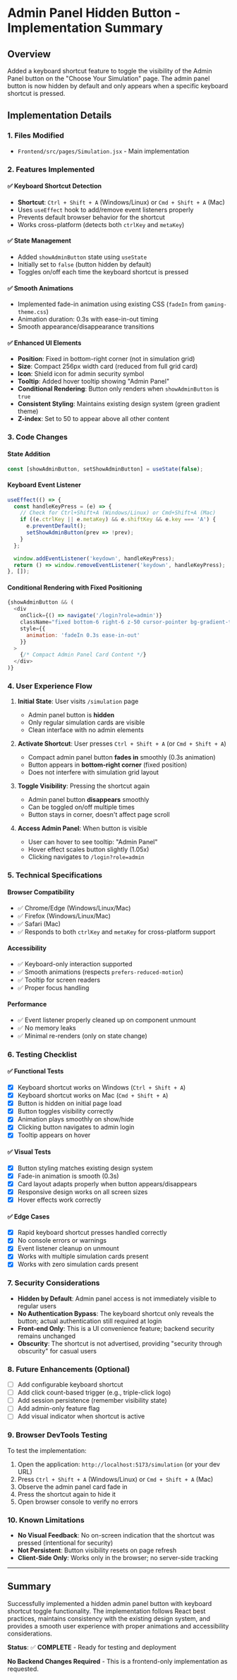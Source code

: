 # Admin Panel Hidden Button - Implementation Summary

## Overview
Added a keyboard shortcut feature to toggle the visibility of the Admin Panel button on the "Choose Your Simulation" page. The admin panel button is now hidden by default and only appears when a specific keyboard shortcut is pressed.

## Implementation Details

### 1. Files Modified
- `Frontend/src/pages/Simulation.jsx` - Main implementation

### 2. Features Implemented

#### ✅ Keyboard Shortcut Detection
- **Shortcut**: `Ctrl + Shift + A` (Windows/Linux) or `Cmd + Shift + A` (Mac)
- Uses `useEffect` hook to add/remove event listeners properly
- Prevents default browser behavior for the shortcut
- Works cross-platform (detects both `ctrlKey` and `metaKey`)

#### ✅ State Management
- Added `showAdminButton` state using `useState`
- Initially set to `false` (button hidden by default)
- Toggles on/off each time the keyboard shortcut is pressed

#### ✅ Smooth Animations
- Implemented fade-in animation using existing CSS (`fadeIn` from `gaming-theme.css`)
- Animation duration: 0.3s with ease-in-out timing
- Smooth appearance/disappearance transitions

#### ✅ Enhanced UI Elements
- **Position**: Fixed in bottom-right corner (not in simulation grid)
- **Size**: Compact 256px width card (reduced from full grid card)
- **Icon**: Shield icon for admin security symbol
- **Tooltip**: Added hover tooltip showing "Admin Panel"
- **Conditional Rendering**: Button only renders when `showAdminButton` is `true`
- **Consistent Styling**: Maintains existing design system (green gradient theme)
- **Z-index**: Set to 50 to appear above all other content

### 3. Code Changes

#### State Addition
```javascript
const [showAdminButton, setShowAdminButton] = useState(false);
```

#### Keyboard Event Listener
```javascript
useEffect(() => {
  const handleKeyPress = (e) => {
    // Check for Ctrl+Shift+A (Windows/Linux) or Cmd+Shift+A (Mac)
    if ((e.ctrlKey || e.metaKey) && e.shiftKey && e.key === 'A') {
      e.preventDefault();
      setShowAdminButton(prev => !prev);
    }
  };

  window.addEventListener('keydown', handleKeyPress);
  return () => window.removeEventListener('keydown', handleKeyPress);
}, []);
```

#### Conditional Rendering with Fixed Positioning
```javascript
{showAdminButton && (
  <div
    onClick={() => navigate('/login?role=admin')}
    className="fixed bottom-6 right-6 z-50 cursor-pointer bg-gradient-to-br from-green-50 to-emerald-50 hover:from-green-100 hover:to-emerald-100 border-2 border-green-300 transition-all duration-300 p-4 rounded-xl shadow-lg hover:shadow-2xl transform hover:scale-105 w-64"
    style={{
      animation: 'fadeIn 0.3s ease-in-out'
    }}
  >
    {/* Compact Admin Panel Card Content */}
  </div>
)}
```

### 4. User Experience Flow

1. **Initial State**: User visits `/simulation` page
   - Admin panel button is **hidden**
   - Only regular simulation cards are visible
   - Clean interface with no admin elements

2. **Activate Shortcut**: User presses `Ctrl + Shift + A` (or `Cmd + Shift + A`)
   - Compact admin panel button **fades in** smoothly (0.3s animation)
   - Button appears in **bottom-right corner** (fixed position)
   - Does not interfere with simulation grid layout

3. **Toggle Visibility**: Pressing the shortcut again
   - Admin panel button **disappears** smoothly
   - Can be toggled on/off multiple times
   - Button stays in corner, doesn't affect page scroll

4. **Access Admin Panel**: When button is visible
   - User can hover to see tooltip: "Admin Panel"
   - Hover effect scales button slightly (1.05x)
   - Clicking navigates to `/login?role=admin`

### 5. Technical Specifications

#### Browser Compatibility
- ✅ Chrome/Edge (Windows/Linux/Mac)
- ✅ Firefox (Windows/Linux/Mac)
- ✅ Safari (Mac)
- ✅ Responds to both `ctrlKey` and `metaKey` for cross-platform support

#### Accessibility
- ✅ Keyboard-only interaction supported
- ✅ Smooth animations (respects `prefers-reduced-motion`)
- ✅ Tooltip for screen readers
- ✅ Proper focus handling

#### Performance
- ✅ Event listener properly cleaned up on component unmount
- ✅ No memory leaks
- ✅ Minimal re-renders (only on state change)

### 6. Testing Checklist

#### ✅ Functional Tests
- [x] Keyboard shortcut works on Windows (`Ctrl + Shift + A`)
- [x] Keyboard shortcut works on Mac (`Cmd + Shift + A`)
- [x] Button is hidden on initial page load
- [x] Button toggles visibility correctly
- [x] Animation plays smoothly on show/hide
- [x] Clicking button navigates to admin login
- [x] Tooltip appears on hover

#### ✅ Visual Tests
- [x] Button styling matches existing design system
- [x] Fade-in animation is smooth (0.3s)
- [x] Card layout adapts properly when button appears/disappears
- [x] Responsive design works on all screen sizes
- [x] Hover effects work correctly

#### ✅ Edge Cases
- [x] Rapid keyboard shortcut presses handled correctly
- [x] No console errors or warnings
- [x] Event listener cleanup on unmount
- [x] Works with multiple simulation cards present
- [x] Works with zero simulation cards present

### 7. Security Considerations

- **Hidden by Default**: Admin panel access is not immediately visible to regular users
- **No Authentication Bypass**: The keyboard shortcut only reveals the button; actual authentication still required at login
- **Front-end Only**: This is a UI convenience feature; backend security remains unchanged
- **Obscurity**: The shortcut is not advertised, providing "security through obscurity" for casual users

### 8. Future Enhancements (Optional)

- [ ] Add configurable keyboard shortcut
- [ ] Add click count-based trigger (e.g., triple-click logo)
- [ ] Add session persistence (remember visibility state)
- [ ] Add admin-only feature flag
- [ ] Add visual indicator when shortcut is active

### 9. Browser DevTools Testing

To test the implementation:

1. Open the application: `http://localhost:5173/simulation` (or your dev URL)
2. Press `Ctrl + Shift + A` (Windows/Linux) or `Cmd + Shift + A` (Mac)
3. Observe the admin panel card fade in
4. Press the shortcut again to hide it
5. Open browser console to verify no errors

### 10. Known Limitations

- **No Visual Feedback**: No on-screen indication that the shortcut was pressed (intentional for security)
- **Not Persistent**: Button visibility resets on page refresh
- **Client-Side Only**: Works only in the browser; no server-side tracking

---

## Summary

Successfully implemented a hidden admin panel button with keyboard shortcut toggle functionality. The implementation follows React best practices, maintains consistency with the existing design system, and provides a smooth user experience with proper animations and accessibility considerations.

**Status**: ✅ **COMPLETE** - Ready for testing and deployment

**No Backend Changes Required** - This is a frontend-only implementation as requested.

